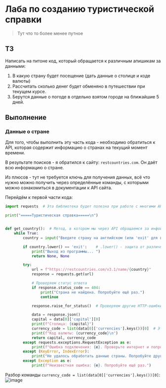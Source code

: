 # Лаба по созданию туристической справки
> Тут что то более менее путное
## ТЗ
Написать на питоне код, который обращается к различным апишикам за данными:
1. В какую страну будет посещение (дать данные о столице и коде валюты)
2. Рассчитать сколько денег будет обменяно в путешествии при текущем курсе.
3. Берутся данные о погоде в отдельно взятом городе на ближайшие 5 дней.
## Выполнение
### Данные о стране
Для того, чтобы выполнить эту часть кода - необходимо обратиться к API, которая содержит информацию о странах на текущий момент времени. 

В результате поисков - я обратился к сайту: `restcountries.com`. Он даёт всю информацию о стране.

Из плюсов - тут не требуется ключь для получения данных, всё что нужно можно получить через определённые команды, с которыми можно ознакомиться в документации к API сайта.

Перейдём к первой части кода: 
```py
import requests  # Эта библиотека будет полезна при работе с многими API 

print("=====Туристическая справка=====\n")


def get_country():  # Метод, в котором мы через API обращаемся за инфой по странам
    while True:
        country = input("Введите страну на английском (или 'exit' для выхода): ").strip()    # .strip() - удаление лишних пробелов

        if country.lower() == 'exit':    # .lower() - защита от различных описаний 'exit'. Можно хоть капсом писать
            print("Выход из программы... ")
            return None, None

        try:
            url = f"https://restcountries.com/v3.1/name/{country}"
            response = requests.get(url)

            # Проверяем статус ответа
            if response.status_code == 404:
                print("Страна не найдена. Попробуйте ещё раз.")
                continue

            response.raise_for_status()  # Проверяем другие HTTP-ошибки

            data = response.json()
            capital = data[0]['capital'][0]
            print(f"Столица: {capital}")
            currency_code = list(data[0]['currencies'].keys())[0]  # Эту команду следует запомнить, так как именно она даёт код валюты
            print(f"Код валюты: {currency_code}\n")
            return capital, currency_code
        except requests.exceptions.RequestException as e:
            print(f"Ошибка подключения: {e}. Проверьте интернет и попробуйте ещё раз.")
        except (KeyError, IndexError):
            print("Не удалось обработать данные страны. Попробуйте другое название.")  # Эта ситуация актуальна для Китая (КНР)
        except Exception as e:
            print(f"Неизвестная ошибка: {e}. Попробуйте ещё раз.")

```

Разбор команды `currency_code = list(data[0]['currencies'].keys())[0]`:
![image](https://github.com/user-attachments/assets/789355a0-aa61-49c2-952a-6645f7a8d623)
